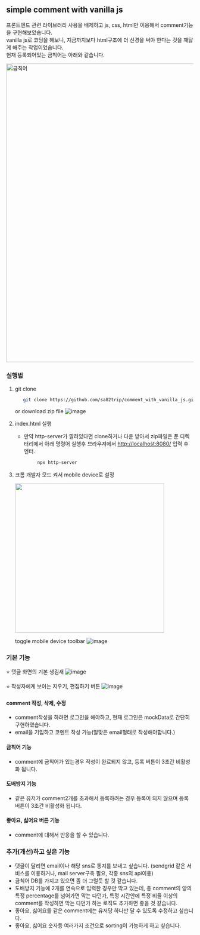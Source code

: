 ## simple comment with vanilla js

프론트엔드 관련 라이브러리 사용을 배제하고 js, css, html만 이용해서 comment기능을 구현해보았습니다.  
vanilla js로 코딩을 해보니, 지금까지보다 html구조에 더 신경을 써야 한다는 것을 깨닳게 해주는 작업이었습니다.  
현재 등록되어있는 금칙어는 아래와 같습니다.

<img src="https://user-images.githubusercontent.com/38380280/119617848-30721f00-be3d-11eb-9808-61bac7f49281.png" width="800px" alt="금칙어">

### 실행법

1.  git clone

    ```sh
       git clone https://github.com/sa82trip/comment_with_vanilla_js.git
    ```

    or
    download zip file
![image](https://user-images.githubusercontent.com/38380280/119609952-67dbce00-be33-11eb-94cd-62bfe0f41e05.png)
2.  index.html 실행
    -   만약 http-server가 깔려있다면 clone하거나 다운 받아서 zip파일은 푼 디렉터리에서 아래 명령어 실행후 브라우져에서 <http://localhost:8080/> 입력 후 엔터.

        ```sh
             npx http-server
        ```
3.  크롬 개발자 모드 켜서 mobile device로 설정



    <img src="https://user-images.githubusercontent.com/38380280/119610028-8b067d80-be33-11eb-9312-0d9efbb1f7cc.png" width="400">



    toggle mobile device toolbar
    ![image](https://user-images.githubusercontent.com/38380280/119610048-935eb880-be33-11eb-90c3-fecd773ad5eb.png)
    


### 기본 기능

⭐ 댓글 화면의 기본 생김새
![image](https://user-images.githubusercontent.com/38380280/119646047-abe1c980-be59-11eb-9e13-a8cc126cc599.png)

⭐ 작성자에게 보이는 지우기, 편집하기 버튼
![image](https://user-images.githubusercontent.com/38380280/119646346-0418cb80-be5a-11eb-994e-da3f2b3a05f8.png)


#### comment 작성, 삭제, 수정

-   comment작성을 하려면 로그인을 해야하고, 현재 로그인은 mockData로 간단히 구현하였습니다.
-   email을 기입하고 코멘트 작성 가능(알맞은 email형태로 작성해야합니다.)


#### 금칙어 기능

-   comment에 금칙어가 있는경우 작성이 완료되지 않고, 등록 버튼이 3초간 비활성화 됩니다.


#### 도배방지 기능

-   같은 유저가 comment2개를 초과해서 등록하려는 경우 등록이 되지 않으며 등록 버튼이 3초간 비활성화 됩니다.


#### 좋아요, 싫어요 버튼 기능

-   comment에 대해서 반응을 할 수 있습니다.


### 추가(개선)하고 싶은 기능

-   댓글이 달리면 email이나 해당 sns로 통지를 보내고 싶습니다. (sendgrid 같은 서비스를 이용하거나, mail server구축 필요, 각종 sns의 api이용)
-   금칙어 DB를 가지고 있으면 좀 더 그럴듯 할 것 같습니다.
-   도배방지 기능에 2개를 연속으로 입력한 경우만 막고 있는데, 총 comment의 양의 특정 percentage를 넘어가면 막는 다던가, 특정 시간안에 특정 비율 이상의 comment를 작성하면 막는 다던가 하는 로직도 추가하면 좋을 것 같습니다.
-   좋아요, 싫어요를 같은 comment에는 유저당 하나만 달 수 있도록 수정하고 싶습니다.
-   좋아요, 싫어요 숫자등 여러가지 조건으로 sorting이 가능하게 하고 싶습니다.
